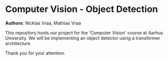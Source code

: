 # Computer Vision - Object Detection
**Authors**: Nicklas Vraa, Mathias Vraa

This repository hosts our project for the 'Computer Vision' course at Aarhus University. We will be implementing an object detector using a transformer architecture.

Thank you for your attention.
